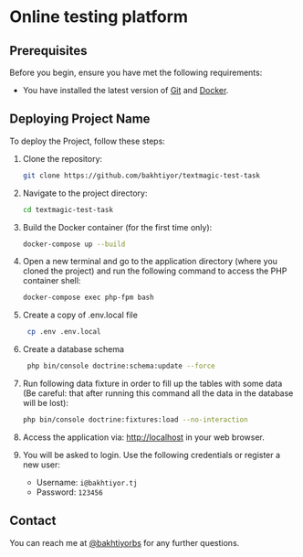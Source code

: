 # Online testing platform

## Prerequisites

Before you begin, ensure you have met the following requirements:

- You have installed the latest version of [Git](https://git-scm.com/) and [Docker](https://www.docker.com/).

## Deploying Project Name

To deploy the Project, follow these steps:

1. Clone the repository:
    ```bash
    git clone https://github.com/bakhtiyor/textmagic-test-task
    ```

2. Navigate to the project directory:
    ```bash
    cd textmagic-test-task
    ```

3. Build the Docker container (for the first time only):
    ```bash
    docker-compose up --build
    ```
4. Open a new terminal and go to the application directory (where you cloned the project) and run the following command to access the PHP container shell:
    ```bash
    docker-compose exec php-fpm bash
    ```
   
5. Create a copy of .env.local file
   ```bash
    cp .env .env.local
    ```

6. Create a database schema
   ```bash
    php bin/console doctrine:schema:update --force
    ```
   
7. Run following data fixture in order to fill up the tables with some data (Be careful: that after running this command all the data in the database will be lost):
    ```bash
    php bin/console doctrine:fixtures:load --no-interaction
    ```
      
8. Access the application via: [http://localhost](http://localhost) in your web browser.

9. You will be asked to login. Use the following credentials or register a new user:
    - Username: `i@bakhtiyor.tj`
    - Password: `123456`

## Contact

You can reach me at [@bakhtiyorbs](https://t.me/bakhtiyorbs) for any further questions.
